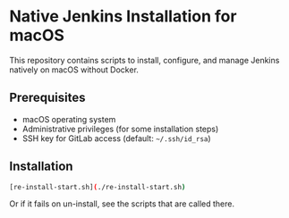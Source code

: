 # Native Jenkins Installation for macOS

This repository contains scripts to install, configure, and manage Jenkins natively on macOS without Docker.

## Prerequisites

- macOS operating system
- Administrative privileges (for some installation steps)
- SSH key for GitLab access (default: `~/.ssh/id_rsa`)

## Installation
```bash
[re-install-start.sh](./re-install-start.sh)
```
Or if it fails on un-install, see the scripts that are called there.
